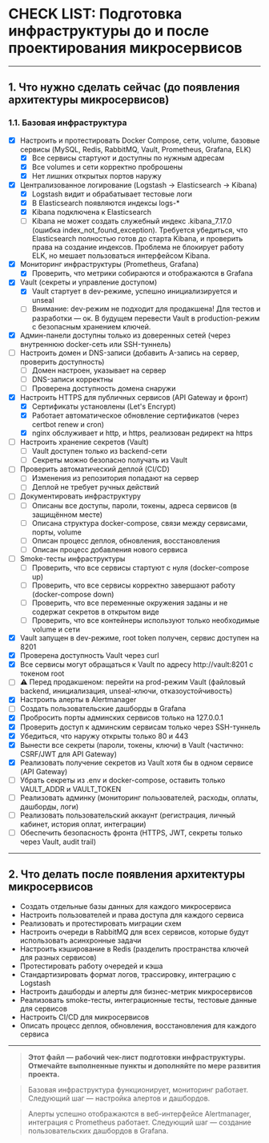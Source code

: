 # CHECK LIST: Подготовка инфраструктуры до и после проектирования микросервисов

---

## 1. Что нужно сделать сейчас (до появления архитектуры микросервисов)

### 1.1. Базовая инфраструктура
- [x] Настроить и протестировать Docker Compose, сети, volume, базовые сервисы (MySQL, Redis, RabbitMQ, Vault, Prometheus, Grafana, ELK)
  - [x] Все сервисы стартуют и доступны по нужным адресам
  - [x] Все volumes и сети корректно проброшены
  - [x] Нет лишних открытых портов наружу
- [x] Централизованное логирование (Logstash → Elasticsearch → Kibana)
  - [x] Logstash видит и обрабатывает тестовые логи
  - [x] В Elasticsearch появляются индексы logs-*
  - [x] Kibana подключена к Elasticsearch
  - [ ] Kibana не может создать служебный индекс .kibana_7.17.0 (ошибка index_not_found_exception). Требуется убедиться, что Elasticsearch полностью готов до старта Kibana, и проверить права на создание индексов. Проблема не блокирует работу ELK, но мешает пользоваться интерфейсом Kibana.
- [x] Мониторинг инфраструктуры (Prometheus, Grafana)
  - [x] Проверить, что метрики собираются и отображаются в Grafana
- [x] Vault (секреты и управление доступом)
  - [x] Vault стартует в dev-режиме, успешно инициализируется и unseal
  - [ ] Внимание: dev-режим не подходит для продакшена! Для тестов и разработки — ок. В будущем перевести Vault в production-режим с безопасным хранением ключей.
- [x] Админ-панели доступны только из доверенных сетей (через внутреннюю docker-сеть или SSH-туннель)
- [ ] Настроить домен и DNS-записи (добавить A-запись на сервер, проверить доступность)
  - [ ] Домен настроен, указывает на сервер
  - [ ] DNS-записи корректны
  - [ ] Проверена доступность домена снаружи
- [x] Настроить HTTPS для публичных сервисов (API Gateway и фронт)
  - [x] Сертификаты установлены (Let's Encrypt)
  - [x] Работает автоматическое обновление сертификатов (через certbot renew и cron)
  - [x] nginx обслуживает и http, и https, реализован редирект на https
- [ ] Настроить хранение секретов (Vault)
  - [ ] Vault доступен только из backend-сети
  - [ ] Секреты можно безопасно получать из Vault
- [ ] Проверить автоматический деплой (CI/CD)
  - [ ] Изменения из репозитория попадают на сервер
  - [ ] Деплой не требует ручных действий
- [ ] Документировать инфраструктуру
  - [ ] Описаны все доступы, пароли, токены, адреса сервисов (в защищённом месте)
  - [ ] Описана структура docker-compose, связи между сервисами, порты, volume
  - [ ] Описан процесс деплоя, обновления, восстановления
  - [ ] Описан процесс добавления нового сервиса
- [ ] Smoke-тесты инфраструктуры
  - [ ] Проверить, что все сервисы стартуют с нуля (docker-compose up)
  - [ ] Проверить, что все сервисы корректно завершают работу (docker-compose down)
  - [ ] Проверить, что все переменные окружения заданы и не содержат секретов в открытом виде
  - [ ] Проверить, что все контейнеры используют только необходимые volume и сети
- [x] Vault запущен в dev-режиме, root token получен, сервис доступен на 8201
- [x] Проверена доступность Vault через curl
- [x] Все сервисы могут обращаться к Vault по адресу http://vault:8201 с токеном root
- [ ] ⚠️ Перед продакшеном: перейти на prod-режим Vault (файловый backend, инициализация, unseal-ключи, отказоустойчивость)
- [x] Настроить алерты в Alertmanager
- [ ] Создать пользовательские дашборды в Grafana
- [x] Пробросить порты админских сервисов только на 127.0.0.1
- [x] Проверить доступ к админским сервисам только через SSH-туннель
- [x] Убедиться, что наружу открыты только 80 и 443
- [x] Вынести все секреты (пароли, токены, ключи) в Vault (частично: CSRF/JWT для API Gateway)
- [x] Реализовать получение секретов из Vault хотя бы в одном сервисе (API Gateway)
- [ ] Убрать секреты из .env и docker-compose, оставить только VAULT_ADDR и VAULT_TOKEN
- [ ] Реализовать админку (мониторинг пользователей, расходы, оплаты, дашборды, логи)
- [ ] Реализовать пользовательский аккаунт (регистрация, личный кабинет, история оплат, интеграции)
- [ ] Обеспечить безопасность фронта (HTTPS, JWT, секреты только через Vault, audit trail)

---

## 2. Что делать после появления архитектуры микросервисов

- Создать отдельные базы данных для каждого микросервиса
- Настроить пользователей и права доступа для каждого сервиса
- Реализовать и протестировать миграции схем
- Настроить очереди в RabbitMQ для всех сервисов, которые будут использовать асинхронные задачи
- Настроить кэширование в Redis (разделить пространства ключей для разных сервисов)
- Протестировать работу очередей и кэша
- Стандартизировать формат логов, трассировку, интеграцию с Logstash
- Настроить дашборды и алерты для бизнес-метрик микросервисов
- Реализовать smoke-тесты, интеграционные тесты, тестовые данные для сервисов
- Настроить CI/CD для микросервисов
- Описать процесс деплоя, обновления, восстановления для каждого сервиса

---

> **Этот файл — рабочий чек-лист подготовки инфраструктуры. Отмечайте выполненные пункты и дополняйте по мере развития проекта.**

> Базовая инфраструктура функционирует, мониторинг работает. Следующий шаг — настройка алертов и дашбордов. 

> Алерты успешно отображаются в веб-интерфейсе Alertmanager, интеграция с Prometheus работает. Следующий шаг — создание пользовательских дашбордов в Grafana. 